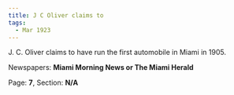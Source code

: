```yaml
---  
title: J C Oliver claims to  
tags:  
  - Mar 1923  
---  
```

  
J. C. Oliver claims to have run the first automobile in Miami in 1905.  
  
Newspapers: **Miami Morning News or The Miami Herald**  
  
Page: **7**, Section: **N/A** 
